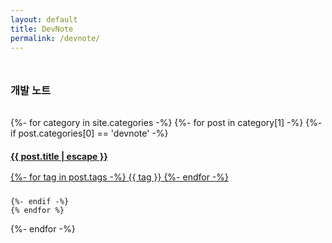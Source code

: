 ```yaml
---
layout: default
title: DevNote
permalink: /devnote/
---
```


<h3 style="margin-bottom: 2rem; margin-top: 3rem;">개발 노트</h3>
<div class="row">
{%- for category in site.categories -%}
	{%- for post in category[1] -%}
	{%- if post.categories[0] == 'devnote' -%}
	<div class="card col-md-12" style="margin-bottom: 1.5rem;">
		<a href="{{ post.url | relative_url }}">
			<div class="card-body">
				<h4 style="color: var(--darkColor); margin-bottom: 1rem;">{{ post.title | escape }}</h4>
				<div class="tag-group">
					{%- for tag in post.tags -%}
					<span class="tag badge badge-pill badge-primary">{{ tag }}</span>
					{%- endfor -%}
				</div>
			</div>
		</a>
	</div>

	{%- endif -%}
	{% endfor %}
{%- endfor -%}
</div>